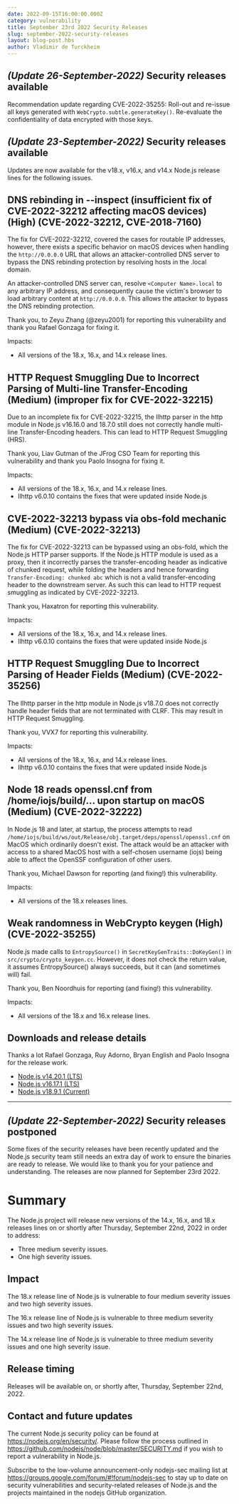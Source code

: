 ```yaml
---
date: 2022-09-15T16:00:00.000Z
category: vulnerability
title: September 23rd 2022 Security Releases
slug: september-2022-security-releases
layout: blog-post.hbs
author: Vladimir de Turckheim
---
```


## _(Update 26-September-2022)_ Security releases available

Recommendation update regarding CVE-2022-35255: Roll-out and re-issue all keys generated with `WebCrypto.subtle.generateKey()`.
Re-evaluate the confidentiality of data encrypted with those keys.

## _(Update 23-September-2022)_ Security releases available

Updates are now available for the v18.x, v16.x, and v14.x Node.js release lines for the
following issues.

## DNS rebinding in --inspect (insufficient fix of CVE-2022-32212 affecting macOS devices) (High) (CVE-2022-32212, CVE-2018-7160)

The fix for CVE-2022-32212, covered the cases for routable IP addresses, however, there exists a specific
behavior on macOS devices when handling the `http://0.0.0.0` URL that allows an attacker-controlled DNS server to
bypass the DNS rebinding protection by resolving hosts in the .local domain.

An attacker-controlled DNS server can, resolve `<Computer Name>.local` to any arbitrary IP address, and consequently
cause the victim's browser to load arbitrary content at `http://0.0.0.0`.
This allows the attacker to bypass the DNS rebinding protection.

Thank you, to Zeyu Zhang (@zeyu2001) for reporting this vulnerability and thank you Rafael Gonzaga for fixing it.

Impacts:

- All versions of the 18.x, 16.x, and 14.x release lines.

## HTTP Request Smuggling Due to Incorrect Parsing of Multi-line Transfer-Encoding (Medium) (improper fix for CVE-2022-32215)

Due to an incomplete fix for CVE-2022-32215, the llhttp parser in the http module in Node.js v16.16.0 and 18.7.0 still
does not correctly handle multi-line Transfer-Encoding headers. This can lead to HTTP Request Smuggling (HRS).

Thank you, Liav Gutman of the JFrog CSO Team for reporting this vulnerability and thank you Paolo Insogna for fixing it.

Impacts:

- All versions of the 18.x, 16.x, and 14.x release lines.
- llhttp v6.0.10 contains the fixes that were updated inside Node.js

## CVE-2022-32213 bypass via obs-fold mechanic (Medium) (CVE-2022-32213)

The fix for CVE-2022-32213 can be bypassed using an obs-fold, which the Node.js HTTP parser supports.
If the Node.js HTTP module is used as a proxy, then it incorrectly parses the transfer-encoding header as indicative of
chunked request, while folding the headers and hence forwarding `Transfer-Encoding: chunked abc` which is not a valid
transfer-encoding header to the downstream server. As such this can lead to HTTP request smuggling as indicated by
CVE-2022-32213.

Thank you, Haxatron for reporting this vulnerability.

Impacts:

- All versions of the 18.x, 16.x, and 14.x release lines.
- llhttp v6.0.10 contains the fixes that were updated inside Node.js

## HTTP Request Smuggling Due to Incorrect Parsing of Header Fields (Medium) (CVE-2022-35256)

The llhttp parser in the http module in Node.js v18.7.0 does not correctly handle header fields that are not terminated
with CLRF. This may result in HTTP Request Smuggling.

Thank you, VVX7 for reporting this vulnerability.

Impacts:

- All versions of the 18.x, 16.x, and 14.x release lines.
- llhttp v6.0.10 contains the fixes that were updated inside Node.js

## Node 18 reads openssl.cnf from /home/iojs/build/... upon startup on macOS (Medium) (CVE-2022-32222)

In Node.js 18 and later, at startup, the process attempts to read
`/home/iojs/build/ws/out/Release/obj.target/deps/openssl/openssl.cnf` on MacOS which ordinarily doesn't exist.
The attack would be an attacker with access to a shared MacOS host with a self-chosen username (iojs) being able to
affect the OpenSSF configuration of other users.

Thank you, Michael Dawson for reporting (and fixing!) this vulnerability.

Impacts:

- All versions of the 18.x releases lines.

## Weak randomness in WebCrypto keygen (High) (CVE-2022-35255)

Node.js made calls to `EntropySource()` in `SecretKeyGenTraits::DoKeyGen()` in `src/crypto/crypto_keygen.cc`.
However, it does not check the return value, it assumes EntropySource() always succeeds, but it can (and sometimes will) fail.

Thank you, Ben Noordhuis for reporting (and fixing!) this vulnerability.

Impacts:

- All versions of the 18.x and 16.x release lines.

## Downloads and release details

Thanks a lot Rafael Gonzaga, Ruy Adorno, Bryan English and Paolo Insogna for the release work.

- [Node.js v14.20.1 (LTS)](https://nodejs.org/en/blog/release/v14.20.1/)
- [Node.js v16.17.1 (LTS)](https://nodejs.org/en/blog/release/v16.17.1/)
- [Node.js v18.9.1 (Current)](https://nodejs.org/en/blog/release/v18.9.1/)

---

## _(Update 22-September-2022)_ Security releases postponed

Some fixes of the security releases have been recently updated and the Node.js security team still needs an extra day of work to ensure the binaries are ready to release.
We would like to thank you for your patience and understanding.
The releases are now planned for September 23rd 2022.

# Summary

The Node.js project will release new versions of the 14.x, 16.x, and 18.x
releases lines on or shortly after Thursday, September 22nd, 2022 in order to address:

- Three medium severity issues.
- One high severity issues.

## Impact

The 18.x release line of Node.js is vulnerable to four medium severity issues and two high severity issues.

The 16.x release line of Node.js is vulnerable to three medium severity issues and two high severity issues.

The 14.x release line of Node.js is vulnerable to three medium severity issues and one high severity issue.

## Release timing

Releases will be available on, or shortly after, Thursday, September 22nd, 2022.

## Contact and future updates

The current Node.js security policy can be found at https://nodejs.org/en/security/. Please follow the process outlined in https://github.com/nodejs/node/blob/master/SECURITY.md if you wish to report a vulnerability in Node.js.

Subscribe to the low-volume announcement-only nodejs-sec mailing list at https://groups.google.com/forum/#!forum/nodejs-sec to stay up to date on security vulnerabilities and security-related releases of Node.js and the projects maintained in the nodejs GitHub organization.
